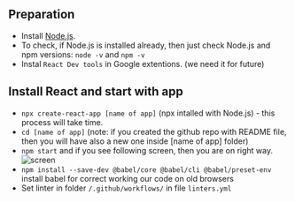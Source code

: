 ## Preparation

- Install [Node.js](https://nodejs.org/en/).
- To check, if Node.js is installed already, then just check Node.js and npm versions: `node -v` and `npm -v`
- Instal `React Dev tools` in Google extentions. (we need it for future)

## Install React and start with app

- `npx create-react-app [name of app]` (npx intalled with Node.js) - this process will take time.
- `cd [name of app]` (note: if you created the github repo with README file, then you will have also a new one inside [name of app] folder)
- `npm start` and if you see following screen, then you are on right way.
<br>![screen](./src/img/scrn.PNG)
- `npm install --save-dev @babel/core @babel/cli @babel/preset-env` install babel for correct working our code on old browsers
- Set linter in folder `/.github/workflows/` in file `linters.yml`